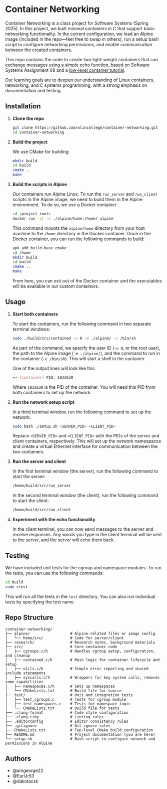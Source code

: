 # Container Networking

Container Networking is a class project for Software Systems (Spring 2025). In this project, we built minimal containers in C that support basic networking functionality. In the current configuration, we load an Alpine image (included in the repo—feel free to swap in others), run a setup bash script to configure networking permissions, and enable communication between the created containers.

This repo contains the code to create two light-weight containers that can exchange messages using a simple echo function, based on Software Systems Assignment 08 and a [low-level container tutorial](https://blog.lizzie.io/linux-containers-in-500-loc.html#org65bbba4).

Our learning goals are to deepen our understanding of Linux containers, networking, and C systems programming, with a strong emphasis on documentation and testing.

## Installation

1. **Clone the repo**

   ```bash
   git clone https://github.com/olincollege/container-networking.git
   cd container-networking
   ```

2. **Build the project**

   We use CMake for building:

   ```bash
   mkdir build
   cd build
   cmake ..
   make
   ```

3. **Build the scripts in Alpine**

   Our containers run Alpine Linux. To run the `run_server` and `run_client` scripts in the Alpine image, we need to build them in the Alpine environment. To do so, we use a Docker container.

   ```bash
   cd <project_root>
   docker run -it -v ./alpine/home:/home/ alpine
   ```

   This command mounts the `alpine/home` directory from your host machine to the `/home` directory in the Docker container. Once in the Docker container, you can run the following commands to build:

   ```bash
   apk add build-base cmake
   cd /home
   mkdir build
   cd build
   cmake ..
   make
   ```

   From here, you can exit out of the Docker container and the executables will be available in our custom containers.

## Usage

1. **Start both containers**

   To start the containers, run the following command in two separate terminal windows:

   ```bash
   sudo ./build/src/contained -u 0 -m ./alpine/ -c /bin/sh
   ```

   As part of the command, we specify the user ID (`-u 0`, or the root user), the path to the Alpine image (`-m ./alpine/`), and the command to run in the container (`-c /bin/sh`). This will start a shell in the container.

   One of the output lines will look like this:

   ```bash
   => [container] PID: 1032630
   ```

   Where `1032630` is the PID of the container. You will need this PID from both containers to set up the network.

2. **Run the network setup script**

   In a third terminal window, run the following command to set up the network:

   ```bash
   sudo bash ./setup.sh <SERVER_PID> <CLIENT_PID>
   ```

   Replace `<SERVER_PID>` and `<CLIENT_PID>` with the PIDs of the server and client containers, respectively. This will set up the network namespaces and create a virtual Ethernet interface for communication between the two containers.

3. **Run the server and client**

   In the first terminal window (the server), run the following command to start the server:

   ```bash
   /home/build/src/run_server
   ```

   In the second terminal window (the client), run the following command to start the client:

   ```bash
   /home/build/src/run_client
   ```

4. **Experiment with the echo functionality**

   In the client terminal, you can now send messages to the server and receive responses. Any words you type in the client terminal will be sent to the server, and the server will echo them back.

## Testing

We have included unit tests for the cgroup and namespace modules. To run the tests, you can use the following commands:

```bash
cd build
sudo ctest
```

This will run all the tests in the `test` directory. You can also run individual tests by specifying the test name.

## Repo Structure

```{bash}
container-networking/
├── alpine/                  # Alpine-related files or image config
│   └── home/src/            # Code for server/client
├── research/                # Research notes, background materials
├── src/                     # Core container code
│   ├── cgroups.c/h          # Handles cgroup setup, configuration, and cleanup
│   ├── contained.c/h        # Main logic for container lifecycle and setup
│   ├── utils.c/h            # Simple error reporting and shared include statements
│   ├── syscalls.c/h         # Wrappers for key system calls, removes some capabilities
│   ├── namespaces.c/h       # Sets up namespaces
│   └── CMakeLists.txt       # Build file for source
├── test/                    # Unit and integration tests
│   ├── test_cgroups.c       # Tests for cgroup module
│   ├── test_namespaces.c    # Tests for namespace logic
│   └── CMakeLists.txt       # Build file for tests
├── .clang-format            # Code style configuration
├── .clang-tidy              # Linting rules
├── .editorconfig            # Editor consistency rules
├── .gitignore               # Git ignore rules
├── CMakeLists.txt           # Top-level CMake build configuration
├── README.md                # Project documentation (you are here)
└── setup.sh                 # Bash script to configure network and permissions in Alpine
```

## Authors

- @amgeorge22
- @EarlJr53
- @dakotacsk

